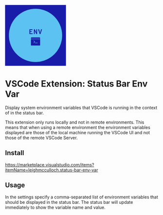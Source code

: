 <img src="./resources/icon.png" width="200" />

# VSCode Extension: Status Bar Env Var

Display system environment variables that VSCode is running in the context of in the status bar.

This extension only runs locally and not in remote environments. This means that when using a remote environment the environment variables displayed are those of the local machine running the VSCode UI and not those of the remote VSCode Server.

## Install

https://marketplace.visualstudio.com/items?itemName=leighmcculloch.status-bar-env-var

## Usage

In the settings specify a comma-separated list of environment variables that should be displayed in the status bar. The status bar will update immediately to show the variable name and value.
